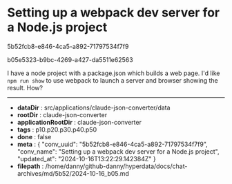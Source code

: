 # Setting up a webpack dev server for a Node.js project

5b52fcb8-e846-4ca5-a892-71797534f7f9

b05e5323-b9bc-4269-a427-da5511e62563

I have a node project with a package.json which builds a web page. I'd like `npm run show` to  use webpack to launch a server and browser showing the result. How?

---

* **dataDir** : src/applications/claude-json-converter/data
* **rootDir** : claude-json-converter
* **applicationRootDir** : claude-json-converter
* **tags** : p10.p20.p30.p40.p50
* **done** : false
* **meta** : {
  "conv_uuid": "5b52fcb8-e846-4ca5-a892-71797534f7f9",
  "conv_name": "Setting up a webpack dev server for a Node.js project",
  "updated_at": "2024-10-16T13:22:29.142384Z"
}
* **filepath** : /home/danny/github-danny/hyperdata/docs/chat-archives/md/5b52/2024-10-16_b05.md